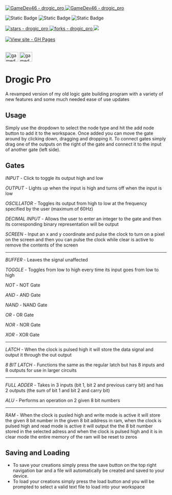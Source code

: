 <a href="https://github.com/GameDev46" title="Go to GitHub repo">
    <img src="https://img.shields.io/static/v1?label=GameDev46&message=|&color=Green&logo=github&style=for-the-badge&labelColor=1f1f22" alt="GameDev46 - drogic_pro">
    <img src="https://img.shields.io/badge/Version-0.9.2-green?style=for-the-badge&labelColor=1f1f22&color=Green" alt="GameDev46 - drogic_pro">
</a>


![Static Badge](https://img.shields.io/badge/--1f1f22?style=for-the-badge&logo=HTML5)
![Static Badge](https://img.shields.io/badge/--1f1f22?style=for-the-badge&logo=CSS3&logoColor=6060ef)
![Static Badge](https://img.shields.io/badge/--1f1f22?style=for-the-badge&logo=JavaScript)
    
<a href="https://github.com/GameDev46/drogic_pro/stargazers">
    <img src="https://img.shields.io/github/stars/GameDev46/drogic_pro?style=for-the-badge&labelColor=1f1f22" alt="stars - drogic_pro">
</a>
<a href="https://github.com/GameDev46/drogic_pro/forks">
    <img src="https://img.shields.io/github/forks/GameDev46/drogic_pro?style=for-the-badge&labelColor=1f1f22" alt="forks - drogic_pro">
</a>
<a href="https://github.com/GameDev46/drogic_pro/issues">
    <img src="https://img.shields.io/github/issues/GameDev46/drogic_pro?style=for-the-badge&labelColor=1f1f22&color=blue"/>
 </a>

<br>
<br>

<div align="left">
<a href="https://gamedev46.github.io/drogic_pro/drogicPro/">
    <img src="https://img.shields.io/badge/View_site-GH_Pages-2ea44f?style=for-the-badge&labelColor=1f1f22" alt="View site - GH Pages">
</a>
</div>

<br>

<p align="left">
<a href="https://twitter.com/gamedev46" target="blank"><img align="center" src="https://raw.githubusercontent.com/rahuldkjain/github-profile-readme-generator/master/src/images/icons/Social/twitter.svg" alt="gamedev46" height="30" width="40" /></a>
<a href="https://www.youtube.com/c/gamedev46" target="blank"><img align="center" src="https://raw.githubusercontent.com/rahuldkjain/github-profile-readme-generator/master/src/images/icons/Social/youtube.svg" alt="gamedev46" height="30" width="40" /></a>
</p>

# Drogic Pro

A revamped version of my old logic gate building program with a variety of new features and some much needed ease of use updates

## Usage

Simply use the dropdown to select the node type and hit the add node button to add it to the workspace. Once added you can move the gate around by clicking down, dragging and dropping it. To connect gates simply drag one of the outputs on the right of the gate and connect it to the input of another gate (left side).

## Gates

*INPUT* - Click to toggle its output high and low

*OUTPUT* - Lights up when the input is high and turns off when the input is low

*OSCILLATOR* - Toggles its output from high to low at the frequency specified by the user (maximum of 60Hz)

*DECIMAL INPUT* - Allows the user to enter an integer to the gate and then its corresponding binary representation will be output

*SCREEN* - Input an x and y coordinate and pulse the clock to turn on a pixel on the screen and then you can pulse the clock while clear is active to remove the contents of the screen

--------

*BUFFER* - Leaves the signal unaffected

*TOGGLE* - Toggles from low to high every time its input goes from low to high

*NOT* - NOT Gate

*AND* - AND Gate

*NAND* - NAND Gate

*OR* - OR Gate

*NOR* - NOR Gate

*XOR* - XOR Gate

--------

*LATCH* - When the clock is pulsed high it will store the data signal and output it through the out output

*8 BIT LATCH* - Functions the same as the regular latch but has 8 inputs and 8 outputs for use in larger circuits

--------

*FULL ADDER* - Takes in 3 inputs (bit 1, bit 2 and previous carry bit) and has 2 outputs (the sum of bit 1 and bit 2 and carry bit)

*ALU* - Performs an operation on 2 given 8 bit numbers

--------

*RAM* - When the clock is pusled high and write mode is active it will store the given 8 bit number in the given 8 bit address in ram, when the clock is pulsed high and read mode is active it will output the the 8 bit number stored in the selected adress and when the clock is pulsed high and it is in clear mode the entire memory of the ram will be reset to zeros

## Saving and Loading

- To save your creations simply press the save button on the top right navigation bar and a file will automatically be created and saved to your device.
- To load your creations simply press the load button and you will be prompted to select a valid text file to load into your workspace

